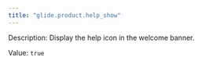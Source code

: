 ```yaml
---
title: "glide.product.help_show"
---
```


Description: Display the help icon in the welcome banner.

Value: `true`